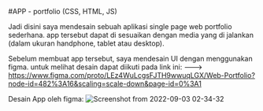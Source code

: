 #APP - portfolio (CSS, HTML, JS)

Jadi disini saya mendesain sebuah aplikasi single page web portfolio sederhana. app tersebut dapat di sesuaikan dengan media yang di jalankan (dalam ukuran handphone, tablet atau desktop).

Sebelum membuat app tersebut, saya mendesain UI dengan menggunakan figma. untuk melihat desain dapat diikuti pada link ini: 
 ---> https://www.figma.com/proto/LEz4WuLcgsFJTH9wwuqLGX/Web-Portfolio?node-id=482%3A16&scaling=scale-down&page-id=0%3A1
 
 
  Desain App oleh figma:
![Screenshot from 2022-09-03 02-34-32](https://user-images.githubusercontent.com/55346618/188207710-aa4b6092-95a5-428c-8e94-0e275e82fbc3.png)
